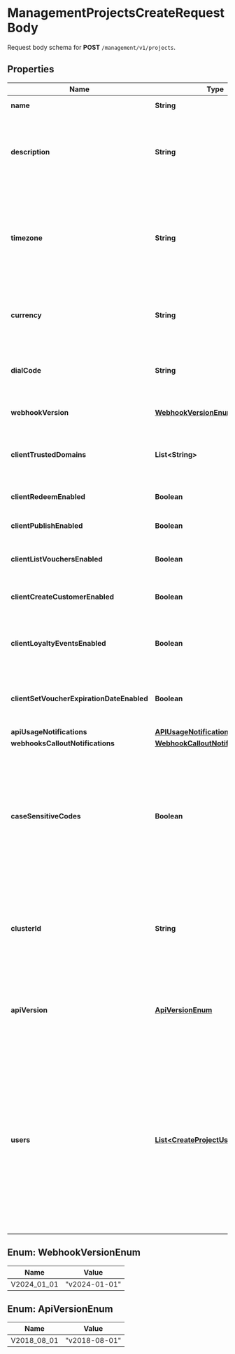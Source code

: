 

# ManagementProjectsCreateRequestBody

Request body schema for **POST** `/management/v1/projects`.

## Properties

| Name | Type | Description | Notes |
|------------ | ------------- | ------------- | -------------|
|**name** | **String** | The name of the project. |  |
|**description** | **String** | A user-defined description of the project, e.g. its purpose, scope, region. |  [optional] |
|**timezone** | **String** | The time zone in which the project is established. It can be in the GMT format or in accordance with IANA time zone database. |  |
|**currency** | **String** | The currency used in the project. It is equal to a 3-letter ISO 4217 code. |  |
|**dialCode** | **String** | The country dial code for the project. It is equal to an ITU country code. |  [optional] |
|**webhookVersion** | [**WebhookVersionEnum**](#WebhookVersionEnum) | The webhook version used in the project. |  [optional] |
|**clientTrustedDomains** | **List&lt;String&gt;** | An array of URL addresses that allow client requests. |  [optional] |
|**clientRedeemEnabled** | **Boolean** | Enables client-side redemption. |  [optional] |
|**clientPublishEnabled** | **Boolean** | Enables client-side publication. |  [optional] |
|**clientListVouchersEnabled** | **Boolean** | Enables client-side listing of vouchers. |  [optional] |
|**clientCreateCustomerEnabled** | **Boolean** | Enables client-side creation of customers. |  [optional] |
|**clientLoyaltyEventsEnabled** | **Boolean** | Enables client-side events for loyalty and referral programs. |  [optional] |
|**clientSetVoucherExpirationDateEnabled** | **Boolean** | Enables client-side setting of voucher expiration date. |  [optional] |
|**apiUsageNotifications** | [**APIUsageNotifications**](APIUsageNotifications.md) |  |  [optional] |
|**webhooksCalloutNotifications** | [**WebhookCalloutNotificationDetails**](WebhookCalloutNotificationDetails.md) |  |  [optional] |
|**caseSensitiveCodes** | **Boolean** | Determines if the vouchers in the project will be case sensitive (if &#x60;true&#x60;, &#x60;C0dE-cfV&#x60; is not equal to &#x60;c0de-cfv&#x60;) or case insensitive (if false, &#x60;C0dE-cfV&#x60; is equal to &#x60;c0de-cfv&#x60;). |  |
|**clusterId** | **String** | The identifier of the cluster where the project will be created. The default cluster is &#x60;eu1&#x60; unless otherwise configured. |  [optional] |
|**apiVersion** | [**ApiVersionEnum**](#ApiVersionEnum) | The API version used in the project. Currently, the default and only value is &#x60;v2018-08-01&#x60;. |  [optional] |
|**users** | [**List&lt;CreateProjectUsers&gt;**](CreateProjectUsers.md) | The users (their identifiers, logins, and roles) who will be assigned to the project. You can assign only existing Voucherify users.  It must be used either in the following combinations: - &#x60;id&#x60; and &#x60;role&#x60;, or - &#x60;login&#x60; and &#x60;role&#x60;. |  [optional] |



## Enum: WebhookVersionEnum

| Name | Value |
|---- | -----|
| V2024_01_01 | &quot;v2024-01-01&quot; |



## Enum: ApiVersionEnum

| Name | Value |
|---- | -----|
| V2018_08_01 | &quot;v2018-08-01&quot; |



